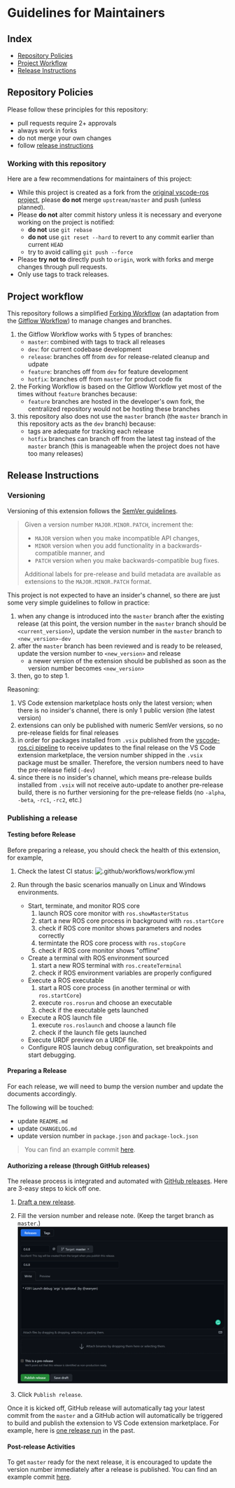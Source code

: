 # Guidelines for Maintainers

## Index

- [Repository Policies](#repository-policies)
- [Project Workflow](#project-workflow)
- [Release Instructions](#release-instructions)

## Repository Policies

Please follow these principles for this repository:

- pull requests require 2+ approvals
- always work in forks
- do not merge your own changes
- follow [release instructions](#release-instructions)

### Working with this repository

Here are a few recommendations for maintainers of this project:

- While this project is created as a fork from the [original vscode-ros project][ajshort_vscode-ros], please **do not** merge `upstream/master` and push (unless planned).
- Please **do not** alter commit history unless it is necessary and everyone working on the project is notified:
    - **do not** use `git rebase`
    - **do not** use `git reset --hard` to revert to any commit earlier than current `HEAD`
    - try to avoid calling `git push --force`
- Please **try not to** directly push to `origin`, work with forks and merge changes through pull requests.
- Only use tags to track releases.

## Project workflow

This repository follows a simplified [Forking Workflow][forking_workflow] (an adaptation from the [Gitflow Workflow][gitflow_workflow]) to manage changes and branches.

1. the Gitflow Workflow works with 5 types of branches:
    - `master`: combined with tags to track all releases
    - `dev`: for current codebase development
    - `release`: branches off from `dev` for release-related cleanup and udpate
    - `feature`: branches off from `dev` for feature development
    - `hotfix`: branches off from `master` for product code fix
2. the Forking Workflow is based on the Gitflow Workflow yet most of the times without `feature` branches because:
    - `feature` branches are hosted in the developer's own fork, the centralized repository would not be hosting these branches
3. this repository also does not use the `master` branch (the `master` branch in this repository acts as the `dev` branch) because:
    - tags are adequate for tracking each release
    - `hotfix` branches can branch off from the latest tag instead of the `master` branch (this is manageable when the project does not have too many releases)

## Release Instructions

### Versioning

Versioning of this extension follows the [SemVer guidelines][semver_guidelines].

> Given a version number `MAJOR.MINOR.PATCH`, increment the:
>
> - `MAJOR` version when you make incompatible API changes,
> - `MINOR` version when you add functionality in a backwards-compatible manner, and
> - `PATCH` version when you make backwards-compatible bug fixes.
>
> Additional labels for pre-release and build metadata are available as extensions to the `MAJOR.MINOR.PATCH` format.

This project is not expected to have an insider's channel, so there are just some very simple guidelines to follow in practice:

1. when any change is introduced into the `master` branch after the existing release (at this point, the version number in the `master` branch should be `<current_version>`), update the version number in the `master` branch to `<new_version>-dev`
2. after the `master` branch has been reviewed and is ready to be released, update the version number to `<new_version>` and release
    - a newer version of the extension should be published as soon as the version number becomes `<new_version>`
3. then, go to step 1.

Reasoning:

1. VS Code extension marketplace hosts only the latest version; when there is no insider's channel, there is only 1 public version (the latest version)
2. extensions can only be published with numeric SemVer versions, so no pre-release fields for final releases
3. in order for packages installed from `.vsix` published from the [vscode-ros.ci pipeline][vscode-ros.ci] to receive updates to the final release on the VS Code extension marketplace, the version number shipped in the `.vsix` package must be smaller. Therefore, the version numbers need to have the pre-release field (`-dev`)
4. since there is no insider's channel, which means pre-release builds installed from `.vsix` will not receive auto-update to another pre-release build, there is no further versioning for the pre-release fields (no `-alpha`, `-beta`, `-rc1`, `-rc2`, etc.)

### Publishing a release

#### Testing before Release

Before preparing a release, you should check the health of this extension, for example,

1. Check the latest CI status:
   ![.github/workflows/workflow.yml](https://github.com/ranchhandrobotics/rde-ros-2/workflows/.github/workflows/workflow.yml/badge.svg?event=push)

2. Run through the basic scenarios manually on Linux and Windows environments.
    - Start, terminate, and monitor ROS core
        1. launch ROS core monitor with `ros.showMasterStatus`
        2. start a new ROS core process in background with `ros.startCore`
        3. check if ROS core monitor shows parameters and nodes correctly
        4. termintate the ROS core process with `ros.stopCore`
        5. check if ROS core monitor shows "offline"
    - Create a terminal with ROS environment sourced
        1. start a new ROS terminal with `ros.createTerminal`
        2. check if ROS environment variables are properly configured
    - Execute a ROS executable
        1. start a ROS core process (in another terminal or with `ros.startCore`)
        2. execute `ros.rosrun` and choose an executable
        3. check if the executable gets launched
    - Execute a ROS launch file
        1. execute `ros.roslaunch` and choose a launch file
        2. check if the launch file gets launched
    - Execute URDF preview on a URDF file.
    - Configure ROS launch debug configuration, set breakpoints and start debugging.

#### Preparing a Release

For each release, we will need to bump the version number and update the documents accordingly.

The following will be touched:

- update `README.md`
- update `CHANGELOG.md`
- update version number in `package.json` and `package-lock.json`

> You can find an example commit [here](https://github.com/ranchhandrobotics/rde-ros-2/commit/3091180d319d2ca87736cd50c1293dd26151a0b8).

#### Authorizing a release (through GitHub releases)

The release process is integrated and automated with [GitHub releases](https://docs.github.com/en/github/administering-a-repository/about-releases). Here are 3-easy steps to kick off one.

1. [Draft a new release](https://github.com/ranchhandrobotics/rde-ros-2/releases/new).

2. Fill the version number and release note. (Keep the target branch as `master`.)
   ![](/media/documentation/draft-release.png)

3. Click `Publish release`.

Once it is kicked off, GitHub release will automatically tag your latest commit from the `master` and a GitHub action will automatically be triggered to build and publish the extension to VS Code extension marketplace. For example, here is [one release run](https://github.com/ranchhandrobotics/rde-ros-2/actions/runs/580197093) in the past.

#### Post-release Activities

To get `master` ready for the next release, it is encouraged to update the version number immediately after a release is published. You can find an example commit [here](https://github.com/ranchhandrobotics/rde-ros-2/commit/3fd13ba1def4f0eee3a0fc9e0e58db7558e119a3).


<!-- link to external sites -->
[ajshort_vscode-ros]: https://github.com/ajshort/vscode-ros
[forking_workflow]: https://www.atlassian.com/git/tutorials/comparing-workflows/forking-workflow
[git_tagging]: https://git-scm.com/book/en/v2/Git-Basics-Tagging
[gitflow_workflow]: https://www.atlassian.com/git/tutorials/comparing-workflows/gitflow-workflow
[semver_guidelines]: https://semver.org/#semantic-versioning-specification-semver
[vscode-ros.ci]: https://github.com/ranchhandrobotics/rde-ros-2/actions
